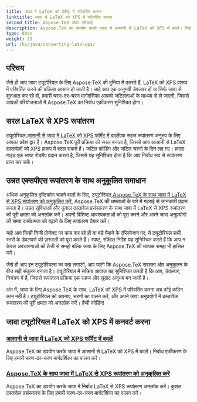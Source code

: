 ```yaml
---
title: जावा में LaTeX को XPS में परिवर्तित करना
linktitle: जावा में LaTeX को XPS में परिवर्तित करना
second_title: Aspose.TeX जावा एपीआई
description: Aspose.TeX का उपयोग करके जावा में आसानी से LaTeX को XPS में बदलें। निर्बाध एकीकरण और कुशल दस्तावेज़ प्रसंस्करण के लिए चरण-दर-चरण मार्गदर्शिका।
type: docs
weight: 23
url: /hi/java/converting-lato-xps/
---
```

## परिचय

जैसे ही आप जावा ट्यूटोरियल के लिए Aspose.TeX की दुनिया में उतरते हैं, LaTeX को XPS प्रारूप में परिवर्तित करने की प्रक्रिया आसान हो जाती है। चाहे आप एक अनुभवी डेवलपर हों या सिर्फ जावा से शुरुआत कर रहे हों, हमारी चरण-दर-चरण मार्गदर्शिका आपको जटिलताओं के माध्यम से ले जाएगी, जिससे आपकी परियोजनाओं में Aspose.TeX का निर्बाध एकीकरण सुनिश्चित होगा।

## सरल LaTeX से XPS रूपांतरण
 ट्यूटोरियल,[आसानी से जावा में LaTeX को XPS फॉर्मेट में बदलें](./simple-xps-conversion/)एक सहज रूपांतरण अनुभव के लिए आपका प्रवेश द्वार है। Aspose.TeX पूरी प्रक्रिया को सरल बनाता है, जिससे आप आसानी से LaTeX दस्तावेज़ों को XPS प्रारूप में बदल सकते हैं। जटिल कोडिंग और जटिल चरणों के दिन लद गए। हमारा गाइड एक स्पष्ट रोडमैप प्रदान करता है, जिससे यह सुनिश्चित होता है कि आप निर्बाध रूप से रूपांतरण प्राप्त कर सकें।

## उन्नत एक्सपीएस रूपांतरण के साथ अनुकूलित समाधान
 अधिक अनुकूलित दृष्टिकोण चाहने वालों के लिए, ट्यूटोरियल,[Aspose.TeX के साथ जावा में LaTeX से XPS रूपांतरण को अनुकूलित करें](./advanced-xps-conversion/), Aspose.TeX की क्षमताओं के बारे में गहराई से जानकारी प्रदान करता है। उन्नत सुविधाओं और कुशल दस्तावेज़ प्रसंस्करण के साथ जावा में LaTeX से XPS रूपांतरण की पूरी क्षमता को अनलॉक करें। अपनी विशिष्ट आवश्यकताओं को पूरा करने और अपने जावा अनुप्रयोगों की समग्र कार्यक्षमता को बढ़ाने के लिए रूपांतरण तैयार करें।

चाहे आप किसी निजी प्रोजेक्ट पर काम कर रहे हों या बड़े पैमाने के एप्लिकेशन पर, ये ट्यूटोरियल सभी स्तरों के डेवलपर्स की ज़रूरतों को पूरा करते हैं। स्पष्ट, संक्षिप्त निर्देश यह सुनिश्चित करते हैं कि आप न केवल अवधारणाओं को तेजी से समझें बल्कि जावा के लिए Aspose.TeX की व्यापक समझ भी हासिल करें।

जैसे ही आप इन ट्यूटोरियल्स का पता लगाएंगे, आप पाएंगे कि Aspose.TeX सरलता और अनुकूलन के बीच सही संतुलन बनाता है। ट्यूटोरियल में सक्रिय आवाज़ यह सुनिश्चित करती है कि आप, डेवलपर, नियंत्रण में हैं, जिससे रूपांतरण प्रक्रिया एक सहज और सुखद अनुभव बन जाती है।

अंत में, जावा के लिए Aspose.TeX के साथ, LaTeX को XPS में परिवर्तित करना अब कोई कठिन काम नहीं है। ट्यूटोरियल को अपनाएं, चरणों का पालन करें, और अपने जावा अनुप्रयोगों में दस्तावेज़ रूपांतरण की पूरी क्षमता को अनलॉक करें। हैप्पी कोडिंग!
## जावा ट्यूटोरियल में LaTeX को XPS में कनवर्ट करना
### [आसानी से जावा में LaTeX को XPS फॉर्मेट में बदलें](./simple-xps-conversion/)
Aspose.TeX का उपयोग करके जावा में आसानी से LaTeX को XPS में बदलें। निर्बाध एकीकरण के लिए हमारी चरण-दर-चरण मार्गदर्शिका का पालन करें।
### [Aspose.TeX के साथ जावा में LaTeX से XPS रूपांतरण को अनुकूलित करें](./advanced-xps-conversion/)
Aspose.TeX का उपयोग करके जावा में निर्बाध LaTeX से XPS रूपांतरण अनलॉक करें। कुशल दस्तावेज़ प्रसंस्करण के लिए हमारी चरण-दर-चरण मार्गदर्शिका का पालन करें।